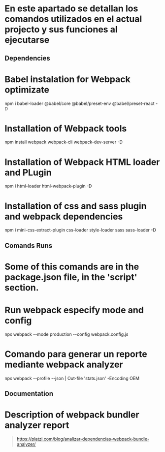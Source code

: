 # En este apartado se detallan los comandos utilizados en el actual projecto y sus funciones al ejecutarse

## Dependencies ##
# Babel instalation for Webpack optimizate
npm i babel-loader @babel/core @babel/preset-env @babel/preset-react -D

# Installation of Webpack tools
npm install webpack webpack-cli webpack-dev-server -D

# Installation of Webpack HTML loader and PLugin
npm i html-loader html-webpack-plugin -D

# Installation of css and sass plugin and webpack dependencies
npm i mini-css-extract-plugin css-loader style-loader sass sass-loader -D



## Comands Runs ##
# Some of this comands are in the package.json file, in the 'script' section. 

# Run webpack especify mode and config
npx webpack --mode production --config webpack.config.js

# Comando para generar un reporte mediante webpack analyzer
npx webpack --profile --json | Out-file 'stats.json' -Encoding OEM

## Documentation ## 
# Description of webpack bundler analyzer report
> https://platzi.com/blog/analizar-dependencias-webpack-bundle-analyzer/